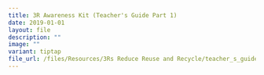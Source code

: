 ```yaml
---
title: 3R Awareness Kit (Teacher's Guide Part 1)
date: 2019-01-01
layout: file
description: ""
image: ""
variant: tiptap
file_url: /files/Resources/3Rs Reduce Reuse and Recycle/teacher_s_guide_part_1.pdf
---
```

